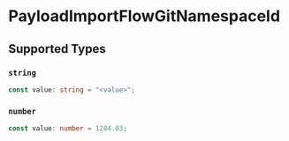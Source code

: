 # PayloadImportFlowGitNamespaceId


## Supported Types

### `string`

```typescript
const value: string = "<value>";
```

### `number`

```typescript
const value: number = 1284.03;
```

